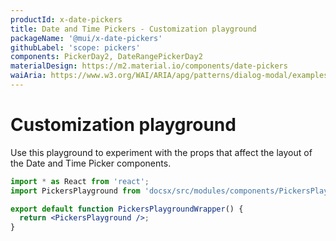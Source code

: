 ```yaml
---
productId: x-date-pickers
title: Date and Time Pickers - Customization playground
packageName: '@mui/x-date-pickers'
githubLabel: 'scope: pickers'
components: PickerDay2, DateRangePickerDay2
materialDesign: https://m2.material.io/components/date-pickers
waiAria: https://www.w3.org/WAI/ARIA/apg/patterns/dialog-modal/examples/datepicker-dialog/
---
```


# Customization playground

Use this playground to experiment with the props that affect the layout of the Date and Time Picker components.

```jsx
import * as React from 'react';
import PickersPlayground from 'docsx/src/modules/components/PickersPlayground';

export default function PickersPlaygroundWrapper() {
  return <PickersPlayground />;
}

```
